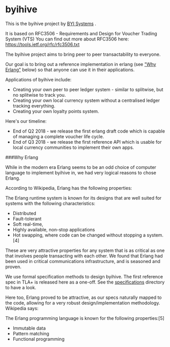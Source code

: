 # byihive
This is the byihive project by [BYI Systems](https://byisystems.com) . 

It is based on RFC3506 - Requirements and Design for Voucher Trading System (VTS)
You can find out more about RFC3506 here: https://tools.ietf.org/rfc/rfc3506.txt

The byihive project aims to bring peer to peer transactability to everyone.

Our goal is to bring out a reference implementation in erlang (see ["Why Erlang"](#Why-Erlang) below) so that anyone can use it in their applications.

Applications of byihive include:
 - Creating your own peer to peer ledger system - similar to splitwise, but no splitwise to track you.
 - Creating your own local currency system without a centralised ledger tracking everything.
 - Creating your own loyalty points system.
 
Here's our timeline:
 - End of Q2 2018 - we release the first erlang draft code which is capable of managing a complete voucher life cycle.
 - End of Q3 2018 - we release the first reference API which is usable for local currency communities to implement their own apps.
 
###Why Erlang

While in the modern era Erlang seems to be an odd choice of computer language to implement byihive in, we had very logical reasons to chose Erlang.

According to Wikipedia, Erlang has the following properties:

The Erlang runtime system is known for its designs that are well suited for systems with the following characteristics:
  - Distributed
  - Fault-tolerant
  - Soft real-time,
  - Highly available, non-stop applications
  - Hot swapping, where code can be changed without stopping a system.[4]

These are very attractive properties for any system that is as critical as one that involves people transacting with each other. We found that Erlang had been used in critical communications infrastructure, and is seasoned and proven. 

We use formal specification methods to design byihive. The first reference spec in TLA+ is released here as a one-off.
See the [specifications](/specifications/) directory to have a look.

Here too, Erlang proved to be attractive, as our specs naturally mapped to the code, allowing for a very robust design/implementation methodology. Wikipedia says:

The Erlang programming language is known for the following properties:[5]
  - Immutable data
  - Pattern matching
  - Functional programming
